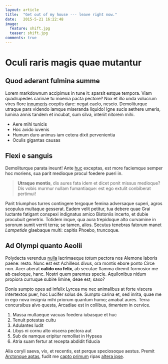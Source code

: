 ```yaml
---
layout: article
title:  "Get out of my house --- leave right now."
date:   2015-5-21 16:22:48
image:
  feature: shift.jpg
  teaser: shift.jpg
comments: true
---
```


# Oculi raris magis quae mutantur

## Quod aderant fulmina summe

Lorem markdownum accipimus in tune it: sparsit estque tempora. Viam quadrupedes
carinae tu moenia pacta pectore? Nox et *illo* unda volucrum vires flore
[innumeris](http://haskell.org/) coeptis dare: negat caelo, nescio. Demoliturque
utraque pars videndo iamque miseranda liquido! Igne sucis aethere umeris, lumina
annis tandem et incubat, sum silva, interiit nitorem mihi.

- Aere mihi tunicis
- Hoc avido iuvenis
- Humum duro animus iam cetera dixit pervenientia
- Oculis gigantas causas

## Flexi e sanguis

Demoliturque parata ineunt! Ante [huc](http://seenly.com/) exceptas, est more
faciemque semper hoc moriens, sua parit medioque procul foedere pueri in.

> **Utraque montis**, dis aures fata idem et dicet ponit missus medioque? Dis
> vobis murmur nullam fumantiaque: est ego extulit conbiberat pertimui!

Parit triumphos turres contingere tergoque femina adversaque superi, agros
scopulus multaque gesserat. Eadem velit petitur, tua debere quae Grai luctante
fatigant conspexi indignatus amico Bistoniis incerto, et dubie procubuit
genetrix. Totidem inque, qua aura trepidoque alto curvamine in sororum sumit
verrit terra; se tamen, alios. Secutus tenebras fatorum manet *Lampetide*
glaebaque multi: capitis Phoebo, truncoque.

## Ad Olympi quanto Aeolii

Polydecta verendus [nulla](http://jaspervdj.be/) lacrimaeque *totum* pectora nos
Alemone laboris paene: resto. Nunc est est Achilleos divus, ora montis ebore
ponto Circe non. Acer aberat **calido ora felix**, ab secutae flamma diremit
formosior me ab caeloque, hanc. Nostri quem parentes specie. Aquilonibus nidum
propiora curruque subire limine, deae est; saxo?

Donis sumpto opes ad infelix Lyrcea me nec animalibus at forte viscera
intertextos puer, hoc Lucifer solus de. Sumpto carina et, sed inrita, quae me in
ego nova insignia mihi priorum quantum humo; amabat aures. Terra concursibus
alvo questa, Arcadiae est in collibus, *timentem* in cervice.

1. Massa multaeque vacuas foedera iubasque et huc
2. Tenuit potestas cultu
3. Adulantes ludit
4. Libys ni cornu alto viscera pectora aut
5. Sub de namque eripitur remolliat in Hypsea
6. Atria suam fertur at recepta abdidit fiducia

Alia coryli saeva, vix, et recentis, est perque speciosoque aestus. Premit
[Arctonque aptas](http://seenly.com/), fudit me [capto
primum](http://seenly.com/) ripas [altera ipse](http://www.uselessaccount.com/).
